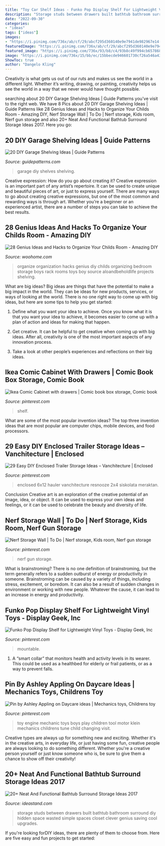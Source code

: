 ```yaml
---
title: "Toy Car Shelf Ideas - Funko Pop Display Shelf For Lightweight Vinyl Toys"
description: "Storage studs between drawers built bathtub bathroom surround diy hidden space wasted simple spaces closet clever genius saving cool upgrades"
date: "2022-09-30"
categories:
- "ideas"
tags: ["ideas"]
images:
- "https://i.pinimg.com/736x/ab/cf/29/abcf295d360140e9e7941de982967e14--nerf-gun-wall-storage-nerf-gun-storage-boy-rooms.jpg?b=t"
featuredImage: "https://i.pinimg.com/736x/ab/cf/29/abcf295d360140e9e7941de982967e14--nerf-gun-wall-storage-nerf-gun-storage-boy-rooms.jpg?b=t"
featured_image: "https://i.pinimg.com/736x/93/b8/c4/93b8c49f994cb657868864ce13a3f490.jpg"
image: "https://i.pinimg.com/736x/15/bb/ec/15bbecde946601730cf26a546a43b422--car-engine-my-son.jpg"
ShowToc: true
author: "Dangelo Kling"
---
```



Creativity is what gets us out of our ruts and makes us see the world in a different light. Whether it’s writing, drawing, or painting, creativity helps us see the world in a way that we never would have thought possible.

	

		
searching about 20 DIY Garage Shelving Ideas | Guide Patterns you've visit to the right web. We have 8 Pics about 20 DIY Garage Shelving Ideas | Guide Patterns like 28 Genius Ideas and Hacks to Organize Your Childs Room - Amazing DIY, Nerf Storage Wall | To Do | Nerf storage, Kids room, Nerf gun storage and also 20+ Neat And Functional Bathtub Surround Storage Ideas 2017. Here you go:
		
    
## 20 DIY Garage Shelving Ideas | Guide Patterns

<img loading=lazy src="https://www.guidepatterns.com/wp-content/uploads/2015/07/DIY-Garage-Shelves.jpg" onerror="this.onerror=null;this.src='https://tse1.mm.bing.net/th?id=OIP.YrTdL3dQcPmMrY4Xi8Sp6gHaFj&amp;pid=15.1';" alt="20 DIY Garage Shelving Ideas | Guide Patterns">

_Source: guidepatterns.com_

>garage diy shelves shelving. 

	

Creative expression: How do you go about creating it?
Creative expression is an important part of any artist’s repertoire. It can be used to create unique and beautiful pieces of art, or just to express yourself. There are many ways to go about creating creative expressions, but one of the most common and rewarding ways is through art. Whether you’re a beginner or an experienced artist, there are a number of steps you can take to achieve the best results.

    
## 28 Genius Ideas And Hacks To Organize Your Childs Room - Amazing DIY

<img loading=lazy src="http://www.woohome.com/wp-content/uploads/2015/04/kids-room-organization-ideas-10.jpg" onerror="this.onerror=null;this.src='https://tse4.mm.bing.net/th?id=OIP.YoPUVE3MfvVIrQVcWHXa9QHaLK&amp;pid=15.1';" alt="28 Genius Ideas and Hacks to Organize Your Childs Room - Amazing DIY">

_Source: woohome.com_

>organize organization hacks genius diy childs organizing bedroom storage boys rack rooms toys boy source aloandbeholdlife projects shelving. 

	

What are big ideas?
Big ideas are things that have the potential to make a big impact in the world. They can be ideas for new products, services, or ways of looking at the world. There is no one right way to come up with big ideas, but here are some tips to help you get started:
1. Define what you want your idea to achieve. Once you know what it is that you want your idea to achieve, it becomes easier to come up with a plan of action and ideas for making that happen.

2. Get creative. It can be helpful to get creative when coming up with big ideas. After all, creativity is one of the most important aspects of any innovation process.

3. Take a look at other people’s experiences and reflections on their big ideas.

    
## Ikea Comic Cabinet With Drawers | Comic Book Box Storage, Comic Book

<img loading=lazy src="https://i.pinimg.com/736x/27/98/95/279895a305ea607f31b30ed0b121c4ca.jpg" onerror="this.onerror=null;this.src='https://tse4.mm.bing.net/th?id=OIP.3NbuI9gasaKTU9akDO2QFwHaNK&amp;pid=15.1';" alt="Ikea Comic Cabinet with drawers | Comic book box storage, Comic book">

_Source: pinterest.com_

>shelf. 

	

What are some of the most popular invention ideas?
The top three invention ideas that are most popular are computer chips, mobile devices, and food processors.

    
## 29 Easy DIY Enclosed Trailer Storage Ideas – Vanchitecture | Enclosed

<img loading=lazy src="https://i.pinimg.com/736x/d5/21/95/d52195d123a11bb0f66429865b0f57f5.jpg" onerror="this.onerror=null;this.src='https://tse4.mm.bing.net/th?id=OIP.EhQszeTDS3hAShitrrp0dAHaJ5&amp;pid=15.1';" alt="29 Easy DIY Enclosed Trailer Storage Ideas – Vanchitecture | Enclosed">

_Source: pinterest.com_

>enclosed 6x12 hauler vanchitecture resnooze 2x4 siskolata meraktan. 

	

Conclusion
Creative art is an exploration of the creative potential of an image, idea, or object. It can be used to express your own ideas and feelings, or it can be used to celebrate the beauty and diversity of life.

    
## Nerf Storage Wall | To Do | Nerf Storage, Kids Room, Nerf Gun Storage

<img loading=lazy src="https://i.pinimg.com/736x/ab/cf/29/abcf295d360140e9e7941de982967e14--nerf-gun-wall-storage-nerf-gun-storage-boy-rooms.jpg?b=t" onerror="this.onerror=null;this.src='https://tse1.mm.bing.net/th?id=OIP.Gt5MfJAFCfnQizdMgMFq1QHaJ3&amp;pid=15.1';" alt="Nerf Storage Wall | To Do | Nerf storage, Kids room, Nerf gun storage">

_Source: pinterest.com_

>nerf gun storage. 

	

What is brainstroming?
There is no one definition of brainstroming, but the term generally refers to a sudden outburst of energy or productivity in someone. Brainstroming can be caused by a variety of things, including stress, excitement, or boredom. It can also be a result of sudden changes in environment or working with new people. Whatever the cause, it can lead to an increase in energy and productivity.

    
## Funko Pop Display Shelf For Lightweight Vinyl Toys - Display Geek, Inc

<img loading=lazy src="https://i.pinimg.com/736x/93/b8/c4/93b8c49f994cb657868864ce13a3f490.jpg" onerror="this.onerror=null;this.src='https://tse4.mm.bing.net/th?id=OIP.DrPs7sz41UlgKqhQmTMS6gHaHa&amp;pid=15.1';" alt="Funko Pop Display Shelf for Lightweight Vinyl Toys - Display Geek, Inc">

_Source: pinterest.com_

>mountable. 

	

1. A “smart collar” that monitors health and activity levels in its wearer. This could be used as a healthbed for elderly or frail patients, or as a way to prevent falls. 

    
## Pin By Ashley Appling On Daycare Ideas | Mechanics Toys, Childrens Toy

<img loading=lazy src="https://i.pinimg.com/736x/15/bb/ec/15bbecde946601730cf26a546a43b422--car-engine-my-son.jpg" onerror="this.onerror=null;this.src='https://tse2.mm.bing.net/th?id=OIP.7kbi0ikvtWlfssPTd9as_wAAAA&amp;pid=15.1';" alt="Pin by Ashley Appling on Daycare ideas | Mechanics toys, Childrens toy">

_Source: pinterest.com_

>toy engine mechanic toys boys play children tool motor klein mechanics childrens tune child changing visit. 

	

Creative types are always up for something new and exciting. Whether it's in the creative arts, in everyday life, or just having some fun, creative people are always looking to do something different. Whether you're a creative person yourself or just know someone who is, be sure to give them a chance to show off their creativity!

    
## 20+ Neat And Functional Bathtub Surround Storage Ideas 2017

<img loading=lazy src="http://ideastand.com/wp-content/uploads/2016/05/bathtub-surround-storage/25-bathtub-surround-storage-ideas.jpg" onerror="this.onerror=null;this.src='https://tse1.mm.bing.net/th?id=OIP.YF9Oyr6ZaxFNAQYsRqIlrwHaJ9&amp;pid=15.1';" alt="20+ Neat And Functional Bathtub Surround Storage Ideas 2017">

_Source: ideastand.com_

>storage studs between drawers built bathtub bathroom surround diy hidden space wasted simple spaces closet clever genius saving cool upgrades. 

	

If you're looking forDIY ideas, there are plenty of them to choose from. Here are five easy and fun projects to get started: 

